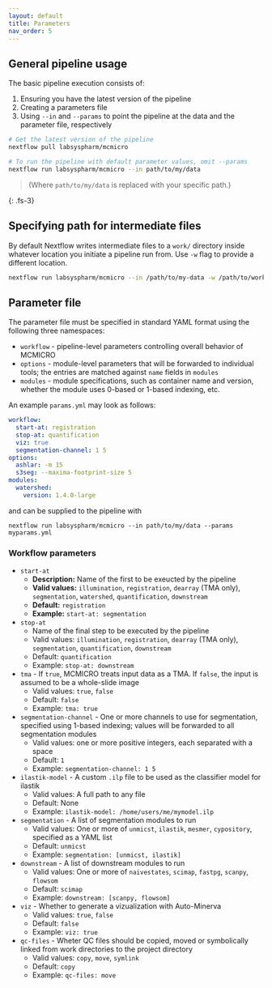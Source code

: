 ```yaml
---
layout: default
title: Parameters
nav_order: 5
---
```


## General pipeline usage

The basic pipeline execution consists of:
1. Ensuring you have the latest version of the pipeline  
2. Creating a parameters file
2. Using `--in` and `--params` to point the pipeline at the data and the parameter file, respectively

``` bash
# Get the latest version of the pipeline
nextflow pull labsyspharm/mcmicro

# To run the pipeline with default parameter values, omit --params
nextflow run labsyspharm/mcmicro --in path/to/my/data
```
>(Where `path/to/my/data` is replaced with your specific path.)

{: .fs-3}

## Specifying path for intermediate files
By default Nextflow writes intermediate files to a `work/` directory inside whatever location you initiate a pipeline run from. Use `-w` flag to provide a different location. 

``` bash
nextflow run labsyspharm/mcmicro --in /path/to/my-data -w /path/to/work/
```

## Parameter file

The parameter file must be specified in standard YAML format using the following three namespaces:

* `workflow` - pipeline-level parameters controlling overall behavior of MCMICRO
* `options` - module-level parameters that will be forwarded to individual tools; the entries are matched against `name` fields in `modules`
* `modules` - module specifications, such as container name and version, whether the module uses 0-based or 1-based indexing, etc.

An example `params.yml` may look as follows:

``` yaml
workflow:
  start-at: registration
  stop-at: quantification
  viz: true
  segmentation-channel: 1 5
options:
  ashlar: -m 15
  s3seg: --maxima-footprint-size 5
modules:
  watershed:
    version: 1.4.0-large
```

and can be supplied to the pipeline with

```
nextflow run labsyspharm/mcmicro --in path/to/my/data --params myparams.yml
```

### Workflow parameters

* `start-at` 
  * **Description:** Name of the first to be exeucted by the pipeline
  * **Valid values:** `illumination`, `registration`, `dearray` (TMA only), `segmentation`, `watershed`, `quantification`, `downstream`
  * **Default:** `registration`
  * **Example:** `start-at: segmentation`
* `stop-at`
  * Name of the final step to be executed by the pipeline
  * Valid values: `illumination`, `registration`, `dearray` (TMA only), `segmentation`, `quantification`, `downstream`
  * Default: `quantification`
  * Example: `stop-at: downstream`
* `tma` - If `true`, MCMICRO treats input data as a TMA. If `false`, the input is assumed to be a whole-slide image
  * Valid values: `true`, `false`
  * Default: `false`
  * Example: `tma: true`
* `segmentation-channel` - One or more channels to use for segmentation, specified using 1-based indexing; values will be forwarded to all segmentation modules
  * Valid values: one or more positive integers, each separated with a space
  * Default: `1`
  * Example: `segmentation-channel: 1 5`
* `ilastik-model` - A custom `.ilp` file to be used as the classifier model for ilastik
  * Valid values: A full path to any file
  * Default: None
  * Example: `ilastik-model: /home/users/me/mymodel.ilp`
* `segmentation` - A list of segmentation modules to run
  * Valid values: One or more of `unmicst`, `ilastik`, `mesmer`, `cypository`, specified as a YAML list
  * Default: `unmicst`
  * Example: `segmentation: [unmicst, ilastik]`
* `downstream` - A list of downstream modules to run
  * Valid values: One or more of `naivestates`, `scimap`, `fastpg`, `scanpy`, `flowsom`
  * Default: `scimap`
  * Example: `downstream: [scanpy, flowsom]`
* `viz` - Whether to generate a vizualization with Auto-Minerva
  * Valid values: `true`, `false`
  * Default: `false`
  * Example: `viz: true`
* `qc-files` - Wheter QC files should be copied, moved or symbolically linked from work directories to the project directory
  * Valid values: `copy`, `move`, `symlink`
  * Default: `copy`
  * Example: `qc-files: move`
